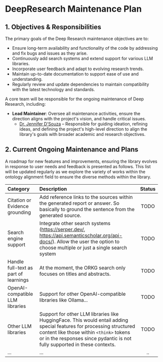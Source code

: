 # DeepResearch Maintenance Plan



## 1. Objectives & Responsibilities

The primary goals of the Deep Research maintenance objectives are to:
- Ensure long-term availability and functionality of the code by addressing and fix bugs and issues as they arise.
- Continuously add search systems and extend support for various LLM libraries.
- Incorporate user feedback and adapt to evolving research trends.
- Maintain up-to-date documentation to support ease of use and understanding.
- Regularly review and update dependencies to maintain compatibility with the latest technology and standards.

A core team will be responsible for the ongoing maintenance of Deep Research, including:
- **Lead Maintainer**: Oversee all maintenance activities, ensure the direction aligns with the project's vision, and handle critical issues.
  -  [Dr. Jennifer D'Souza](https://sites.google.com/view/jen-web) – Responsible for guiding ideation, refining ideas, and defining the project's high-level direction to align the library's goals with broader academic and research objectives.

## 2. Current Ongoing Maintenance and Plans

A roadmap for new features and improvements, ensuring the library evolves in response to user needs and feedback is presented as follows. This list will be updated regularly as we explore the variety of works within the ontology alignment field to ensure the diverse methods within the library.

| Category   | Description  |     Status     |
|:-----------|:---------------------------------------------------------------------------------------------------------------------------------------------------------------------------------------------------------------------------------------------------------------------------------------------------------------------------------------------------------------------------------------------------------------------------------------------------------------------------------------------------------------------------------------------------------------------------------------------------------------------------------------------------------------------------------------------------------------------------------------------------------------------------------------------|:---------------------------------------------------------:|
| Citation or Evidence grounding  | Add reference links to the sources within the generated report or answer. So basically to ground the sentence from the generated source. |  TODO     |
| Search engine support  | Integrate other search systems (https://serper.dev/, https://api.semanticscholar.org/api-docs/). Allow the user the option to choose multiple or just a single search system |                          TODO                             |
| Handle full-text as part of learnings  | At the moment, the ORKG search only focuses on titles and abstracts. |  TODO     |
| OpenAI-compatible LLM libraries  | Support for other OpenAI-compatible libraries like Ollama... |                          TODO                             |
| Other LLM libraries  | Support for other LLM libraries like HuggingFace. This would entail adding special features for processing structured content like those within `<think>` tokens or in the responses since pydantic is not fully supported in these contexts. |                          TODO                             |
| ... | ...  | .. |